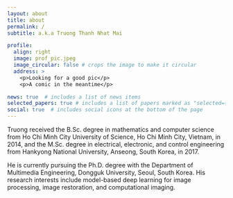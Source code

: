 ```yaml
---
layout: about
title: about
permalink: /
subtitle: a.k.a Truong Thanh Nhat Mai

profile:
  align: right
  image: prof_pic.jpeg
  image_circular: false # crops the image to make it circular
  address: >
    <p>Looking for a good pic</p>
    <p>A comic in the meantime</p>

news: true  # includes a list of news items
selected_papers: true # includes a list of papers marked as "selected={true}"
social: true  # includes social icons at the bottom of the page
---
```


Truong received the B.Sc. degree in mathematics and computer science from Ho Chi Minh City University of Science, Ho Chi Minh City, Vietnam, in 2014, and the M.Sc. degree in electrical, electronic, and control engineering from Hankyong National University, Anseong, South Korea, in 2017.

He is currently pursuing the Ph.D. degree with the Department of Multimedia Engineering, Dongguk University, Seoul, South Korea. His research interests include model-based deep learning for image processing, image restoration, and computational imaging.
